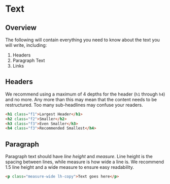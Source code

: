 # Text

## Overview

The following will contain everything you need to know about the
text you will write, including:

  1. Headers
  2. Paragraph Text
  3. Links

## Headers

We recommend using a maximum of 4 depths for the header (`h1` through `h4`)
and no more. Any more than this may mean that the content needs to be restructured.
Too many sub-headlines may confuse your readers.

```html
<h1 class="f1">Largest Header</h1>
<h2 class="f2">Smaller</h2>
<h3 class="f3">Even Smaller</h3>
<h4 class="f3">Recommended Smallest</h4>
```

## Paragraph

Paragraph text should have _line height_ and _measure_. Line height is the
spacing between lines, while measure is how wide a line is. We recommend
1.5 line height and a wide measure to ensure easy readability.

```html
<p class="measure-wide lh-copy">Text goes here</p>
```


